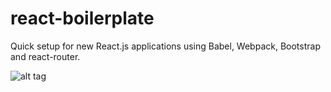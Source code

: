 # react-boilerplate
Quick setup for new React.js applications using Babel, Webpack, Bootstrap and react-router.

![alt tag](http://artfh.github.io/react-boilerplate/images/s1.png)

